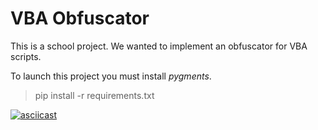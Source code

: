 # VBA Obfuscator

This is a school project. We wanted to implement an obfuscator for VBA scripts. 

To launch this project you must install *pygments*.
> pip install -r requirements.txt


[![asciicast](https://asciinema.org/a/1XdBmgwbIAvTOVny501c7U6pP.svg)](https://asciinema.org/a/1XdBmgwbIAvTOVny501c7U6pP)

